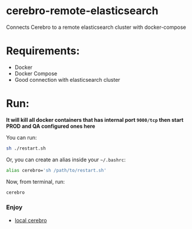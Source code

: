 # cerebro-remote-elasticsearch
Connects Cerebro to a remote elasticsearch cluster with docker-compose

# Requirements:
- Docker
- Docker Compose
- Good connection with elasticsearch cluster

# Run:

**It will kill all docker containers that has internal port `9000/tcp` then start PROD and QA configured ones here**

You can run:
```bash
sh ./restart.sh
```
Or, you can create an alias inside your `~/.bashrc`:
```bash
alias cerebro='sh /path/to/restart.sh'
```
Now, from terminal, run:
```bash
cerebro
```

### Enjoy

- [local cerebro](http://localhost:9000)
